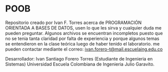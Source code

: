 # POOB
Repositorio creado por Ivan F. Torres acerca de PROGRAMACIÓN ORIENTADA A BASES DE DATOS, usen lo que les sirva y cualquier duda me pueden preguntar. Algunos archivos se encuentran incompletos puesto que no se tenia tanta claridad por falta de experiencia y porque algunos temas se entendieron en la clase teórica luego de haber tenido el laboratorio. me pueden contactar mediante el correo: ivan.forero-t@mail.escuelaing.edu.co

Desarrollador:
Ivan Santiago Forero Torres (Estudiante de Ingenieria en Sistemas)
Universidad Escuela Colombiana de Ingenieria Julio Garavito.
